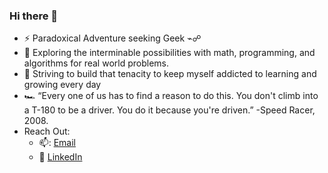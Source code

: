 ### Hi there 👋


- :zap: Paradoxical Adventure seeking Geek ⌁☍ 
- 🔭 Exploring the interminable possibilities with math, programming, and algorithms for real world problems.
- 🌱 Striving to build that tenacity to keep myself addicted to learning and growing every day
- 🏎️ “Every one of us has to find a reason to do this. You don't climb into a T-180 to be a driver. You do it because you're driven.” -Speed Racer, 2008.
- Reach Out: 
  - 📫: [Email](ayushverma1321@gmail.com)
  - :office: [LinkedIn](https://www.linkedin.com/in/ayush-verma-99324a147/)

